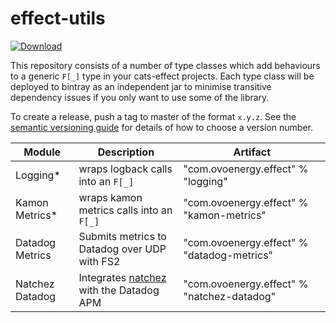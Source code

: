 # effect-utils

[ ![Download](https://api.bintray.com/packages/ovotech/maven/logging/images/download.svg) ](https://bintray.com/ovotech/maven/logging/_latestVersion)

This repository consists of a number of type classes which add behaviours to a generic `F[_]` type in your cats-effect projects.
Each type class will be deployed to bintray as an independent jar to minimise transitive dependency issues if you only
want to use some of the library.

To create a release, push a tag to master of the format `x.y.z`. See the [semantic versioning guide](https://semver.org/) 
for details of how to choose a version number.

| Module        | Description                                                                    | Artifact
----------------|--------------------------------------------------------------------------------|-----------------------------------------
Logging*        | wraps logback calls into an `F[_]`                                             | "com.ovoenergy.effect" % "logging"
Kamon Metrics*  | wraps kamon metrics calls into an `F[_]`                                       | "com.ovoenergy.effect" % "kamon-metrics"
Datadog Metrics | Submits metrics to Datadog over UDP with FS2                                   | "com.ovoenergy.effect" % "datadog-metrics"
Natchez Datadog | Integrates [natchez](https://github.com/tpolecat/natchez) with the Datadog APM | "com.ovoenergy.effect" % "natchez-datadog"
